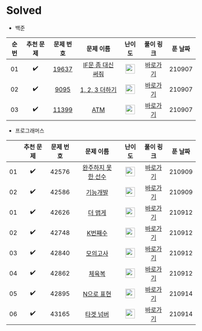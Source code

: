 # Solved

- 백준

| 순번 |     추천 문제      |                          문제 번호                           |                          문제 이름                           |                            난이도                            |                          풀이 링크                           | 푼 날짜 |
| :--: | :----------------: | :----------------------------------------------------------: | :----------------------------------------------------------: | :----------------------------------------------------------: | :----------------------------------------------------------: | ------- |
|  01  | :heavy_check_mark: | <a href="https://www.acmicpc.net/problem/19637" target="_blank">19637</a> | <a href="https://www.acmicpc.net/problem/19637" target="_blank">IF문 좀 대신 써줘</a> | <img height="25px" width="25px" src="https://static.solved.ac/tier_small/8.svg"/> |   <a href="./../solution/binary_search/19637">바로가기</a>   | 210907  |
|  02  | :heavy_check_mark: | <a href="https://www.acmicpc.net/problem/9095" target="_blank">9095</a> | <a href="https://www.acmicpc.net/problem/9095" target="_blank">1, 2, 3 더하기</a> | <img height="25px" width="25px" src="https://static.solved.ac/tier_small/8.svg"/> | <a href="./../solution/dynamic_programming_1/9095">바로가기</a> | 210907  |
|  03  |         ✔️          |        [11399](https://www.acmicpc.net/problem/11399)        |         [ATM](https://www.acmicpc.net/problem/11399)         | <img height="25px" width="25px" src="https://static.solved.ac/tier_small/8.svg"/> | [바로가기](https://github.com/tony9402/baekjoon/blob/main/solution/greedy/11399) | 210907  |

- 프로그래머스

|      |     추천 문제      | 문제 번호 |                          문제 이름                           |                            난이도                            | 풀이 링크 | 푼 날짜 |
| :--: | :----------------: | :-------: | :----------------------------------------------------------: | :----------------------------------------------------------: | :-------: | ------- |
|  01  | :heavy_check_mark: |   42576   | <a href="https://programmers.co.kr/learn/courses/30/lessons/42576" target="_blank">완주하지 못한 선수</a> | <img height="25px" width="25px" src="https://static.solved.ac/tier_small/8.svg"/> | <a href="https://gethlemn.tistory.com/2">바로가기</a> | 210909  |
|  02  | :heavy_check_mark: |   42586   | <a href="https://programmers.co.kr/learn/courses/30/lessons/42586" target="_blank">기능개발</a> | <img height="25px" width="25px" src="https://static.solved.ac/tier_small/8.svg"/> | <a href="https://velog.io/@wjdtmdgml/%ED%94%84%EB%A1%9C%EA%B7%B8%EB%9E%98%EB%A8%B8%EC%8A%A4%EA%B8%B0%EB%8A%A5%EA%B0%9C%EB%B0%9C42586%EB%B2%88%ED%8C%8C%EC%9D%B4%EC%8D%ACPython%EC%8A%A4%ED%83%9D%ED%81%90">바로가기</a> | 210909  |
|  01  | :heavy_check_mark: | 42626 | <a href="https://programmers.co.kr/learn/courses/30/lessons/42626" target="_blank">더 맵게</a> | <img height="25px" width="25px" src="https://static.solved.ac/tier_small/7.svg"/> | <a href="https://velog.io/@injoon2019/%EC%95%8C%EA%B3%A0%EB%A6%AC%EC%A6%98-%ED%94%84%EB%A1%9C%EA%B7%B8%EB%9E%98%EB%A8%B8%EC%8A%A4-42626-%EB%8D%94-%EB%A7%B5%EA%B2%8C-%ED%8C%8C%EC%9D%B4%EC%8D%AC">바로가기</a> |210912|
|  02  | :heavy_check_mark: |   42748   | <a href="https://programmers.co.kr/learn/courses/30/lessons/42748" target="_blank">K번째수</a> | <img height="25px" width="25px" src="https://static.solved.ac/tier_small/5.svg"/> | <a href="https://copy-driven-dev.tistory.com/entry/%ED%94%84%EB%A1%9C%EA%B7%B8%EB%9E%98%EB%A8%B8%EC%8A%A4-ProgrammersPython-K%EB%B2%88%EC%A7%B8%EC%88%98">바로가기</a> |210912|
|  03  | :heavy_check_mark: |   42840   | <a href="https://programmers.co.kr/learn/courses/30/lessons/42840" target="_blank">모의고사</a> | <img height="25px" width="25px" src="https://static.solved.ac/tier_small/7.svg"/> | <a href="https://gethlemn.tistory.com/4">바로가기</a> | 210912 |
|  04  | :heavy_check_mark: |   42862   | <a href="https://programmers.co.kr/learn/courses/30/lessons/42862" target="_blank">체육복</a> | <img height="25px" width="25px" src="https://static.solved.ac/tier_small/6.svg"/> | <a href="https://velog.io/@injoon2019/%EC%95%8C%EA%B3%A0%EB%A6%AC%EC%A6%98-%ED%94%84%EB%A1%9C%EA%B7%B8%EB%9E%98%EB%A8%B8%EC%8A%A4-42862-%EC%B2%B4%EC%9C%A1%EB%B3%B5-%ED%8C%8C%EC%9D%B4%EC%8D%AC">바로가기</a> |210912|
|  05  | :heavy_check_mark: |   42895   | <a href="https://programmers.co.kr/learn/courses/30/lessons/42895" target="_blank">N으로 표현</a> | <img height="25px" width="25px" src="https://static.solved.ac/tier_small/11.svg"/> | <a href="https://velog.io/@injoon2019/%EC%95%8C%EA%B3%A0%EB%A6%AC%EC%A6%98-%ED%94%84%EB%A1%9C%EA%B7%B8%EB%9E%98%EB%A8%B8%EC%8A%A4-42862-%EC%B2%B4%EC%9C%A1%EB%B3%B5-%ED%8C%8C%EC%9D%B4%EC%8D%AC">바로가기</a> |210914|
|  06  | :heavy_check_mark: |   43165   | <a href="https://programmers.co.kr/learn/courses/30/lessons/43165" target="_blank">타겟 넘버</a> | <img height="25px" width="25px" src="https://static.solved.ac/tier_small/9.svg"/> | <a href="https://velog.io/@injoon2019/%EC%95%8C%EA%B3%A0%EB%A6%AC%EC%A6%98-%ED%94%84%EB%A1%9C%EA%B7%B8%EB%9E%98%EB%A8%B8%EC%8A%A4-42862-%EC%B2%B4%EC%9C%A1%EB%B3%B5-%ED%8C%8C%EC%9D%B4%EC%8D%AC">바로가기</a> |210914|

